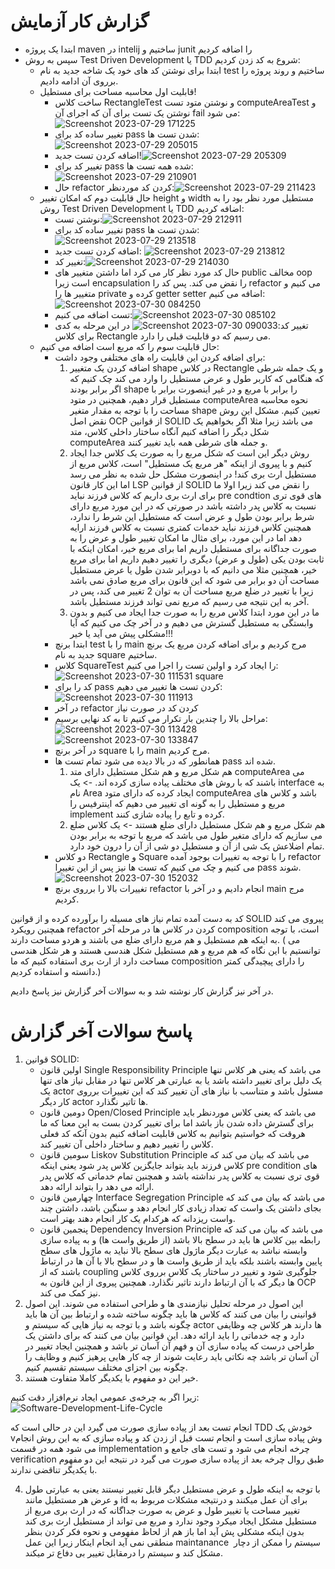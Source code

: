 # گزارش کار آزمایش
- ابتدا یک پروژه maven  در intelij ساختیم و junit را اضافه کردیم
- سپس به روش Test Driven Development یا TDD شروع به کد زدن کردیم:
    - ابتدا برای نوشتن کد های خود یک شاخه جدید به نام test ساختیم و روند پروژه را برروی آن ادامه دادیم.
    - قابلیت اول محاسبه مساحت برای مستطیل!
      - ساخت کلاس RectangleTest و نوشتن متود تست computeAreaTest و نوشتن یک تست برای آن که اجرای آن fail می شود:![Screenshot 2023-07-29 171225](https://github.com/hamedrashidpour/AZ_software_2/assets/45601809/36e8b794-2ec2-46fa-8066-216d03f3c077)
      - تغییر ساده کد برای pass شدن تست ها:![Screenshot 2023-07-29 205015](https://github.com/hamedrashidpour/AZ_software_2/assets/45601809/efd42a25-c85a-4b04-8d98-b92c1580f194)
      - اضافه کردن تست جدید!![Screenshot 2023-07-29 205309](https://github.com/hamedrashidpour/AZ_software_2/assets/45601809/d8623016-8354-4606-9446-fc30e98d5a20)
      - تغییر کد برای pass شده همه تست ها:![Screenshot 2023-07-29 210901](https://github.com/hamedrashidpour/AZ_software_2/assets/45601809/a1dd76d3-eb2d-4ee9-9fe4-725cb92ed0b8)
      - حال refactor کردن کد موردنظر:![Screenshot 2023-07-29 211423](https://github.com/hamedrashidpour/AZ_software_2/assets/45601809/3ff407f4-81d8-4e73-be22-db4ce2fb73f7)
    - حال قابلیت دوم که امکان تغییر height  و width مستطیل مورد نظر بود را به روش Test Driven Development یا TDD اضافه کردیم:
      - نوشتن تست:![Screenshot 2023-07-29 212911](https://github.com/hamedrashidpour/AZ_software_2/assets/45601809/d3c02333-2581-422e-8c10-d38bdd993821)
      - تغییر ساده کد برای pass شدن تست ها:![Screenshot 2023-07-29 213518](https://github.com/hamedrashidpour/AZ_software_2/assets/45601809/fd34322a-9375-4aee-aeb2-e6d35d205a39)
      - اضافه کردن تست جدید: ![Screenshot 2023-07-29 213812](https://github.com/hamedrashidpour/AZ_software_2/assets/45601809/c160b431-31c6-4cd7-bc2e-220ea0da6879)
      - تغییر کد:![Screenshot 2023-07-29 214030](https://github.com/hamedrashidpour/AZ_software_2/assets/45601809/c880024d-90d5-4a76-8451-8307525769ce)
      - حال کد مورد نظر کار می کرد اما داشتن متغییر های public مخالف oop است زیرا encapsulation را نقض می کند. پس کد را refactor می کنیم و متغییر ها را private کرده و getter setter اضافه می کنیم:![Screenshot 2023-07-30 084250](https://github.com/hamedrashidpour/AZ_software_2/assets/45601809/51089fcd-12b3-4435-9181-16a95a6d7c61)
      - تست اضافه می کنیم:![Screenshot 2023-07-30 085102](https://github.com/hamedrashidpour/AZ_software_2/assets/45601809/3809273c-c51d-45d0-b989-79c91b45b5e3)
      - تغییر کد:![Screenshot 2023-07-30 090033](https://github.com/hamedrashidpour/AZ_software_2/assets/45601809/623405e0-4626-4f89-8978-14f9047ff436)
در این مرحله به کدی برای کلاس Rectangle می رسیم که دو قابلیت قبلی را دارد.
    - حال قابلیت سوم را که مربع است اضافه می کنیم:
      - برای اضافه کردن این قابلیت راه های مختلفی وجود داشت:
        1. اضافه کردن یک متغییر shape در کلاس Rectangle و یک جمله شرطی که هنگامی که کاربر طول و عرض مستطیل را وارد می کند چک کنیم که اگر برابر بودند shape را برابر با مربع و در غیر اینصورت برابر با مستطیل قرار دهیم، همچنین در متود computeArea نحوه محاسبه مساحت را با توجه به مقدار متغیر shape تعیین کنیم. مشکل این روش نقض اصل OCP از قوانین SOLID می باشد زیرا مثلا اگر بخواهیم یک شکل دیگر را اضافه کنیم آنگاه ساختار داخلی کلاس، متد computeArea و جمله های شرطی همه باید تغییر کنند.
        2. روش دیگر این است که شکل مربع را به صورت یک کلاس جدا ایجاد کنیم و با پیروی از اینکه "هر مربع یک مستطیل" است، کلاس مربع از مستطیل ارث بری کند! در اینصورت مشکل حل شده به نظر می رسد اما این کار قانون LSP از قوانین SOLID را نقض می کند زیرا اولا ما برای ارث بری داریم که کلاس فرزند نباید pre condtion های قوی تری نسبت به کلاس پدر داشته باشد در صورتی که در این مورد مربع دارای شرط برابر بودن طول و عرض است که مستطیل این شرط را ندارد، همچنین کلاس فرزند نباید خدمات کمتری نسبت به کلاس فرزند ارایه دهد اما در این مورد، برای مثال ما امکان تغییر طول و عرض را به صورت جداگانه برای مستطیل داریم اما برای مربع خیر، امکان اینکه با ثابت بودن یکی (طول و عرض) دیگری را تغییر دهیم داریم اما برای مربع خیر، همچنین مثلا می دانیم که با دوبرابر شدن طول یا عرض مستطیل مساحت آن دو برابر می شود که این قانون برای مربع صادق نمی باشد زیرا با تغییر در ضلع مربع مساحت آن به توان 2 تغییر می کند، پس در آخر به این نتیجه می رسیم که مربع نمی تواند فرزند مستطیل باشد.
        3. ما در این مورد ابتدا کلاس مربع را به صورت جدا ایجاد می کنیم و بدون وابستگی به مستطیل گسترش می دهیم و در آخر چک می کنیم که آیا مشکلی پیش می آید یا خیر!!!
      - ابتدا برنچ test را با main  مرج کردیم و برای اضافه کردن مربع یک برنچ جدید به نام square ساختیم.
      - کلاس SquareTest را ایجاد کرد و اولین تست را اجرا می کنیم:![Screenshot 2023-07-30 111531 square](https://github.com/hamedrashidpour/AZ_software_2/assets/45601809/b197daf6-db5b-4834-8b9a-1c6b828605c5)
      - کد را برای pass کردن تست ها تغییر می دهیم:![Screenshot 2023-07-30 111913](https://github.com/hamedrashidpour/AZ_software_2/assets/45601809/e2383c63-b957-4bf9-baad-b3f979814e4a)
      - در آخر refactor کردن کد در صورت نیاز
      - مراحل بالا را چندین بار تکرار می کنیم تا به کد نهایی برسیم:![Screenshot 2023-07-30 113428](https://github.com/hamedrashidpour/AZ_software_2/assets/45601809/5f837549-1c52-44b4-934f-064a233a3744) ![Screenshot 2023-07-30 133847](https://github.com/hamedrashidpour/AZ_software_2/assets/45601809/bcb031ee-03ee-4bba-9a09-b09b71b5eeac)
      - در آخر برنچ square را با main مرج کردیم.
      - همانطور که در بالا دیده می شود تمام تست ها pass شده اند.
        1. هم شکل مربع و هم شکل مستطیل دارای متد computeArea می باشند که با روش های مختلف پیاده سازی کرده اند.     -> یک interface به نام Area ایجاد کرده که دارای متود computeArea باشد و کلاس های مربع و مستطیل را به گونه ای تغییر می دهیم که اینترفیس را implement کرده و تابع را پیاده شازی کنند.
        2. هم شکل مربع و هم شکل مستطیل دارای ضلع هستند -> یک کلاس ضلع می سازیم که دارای متغیر طول می باشد که مربع با توجه به برابر بودن تمام اضلاعش یک شی از آن و مستطیل دو شی از آن را درون خود دارد.
      - دو کلاس Rectangle و Square را با توجه به تغییرات بوجود آمده refactor می کنیم و چک می کنیم که تست ها نیز پس از این تغییرا pass شوند.![Screenshot 2023-07-30 152032](https://github.com/hamedrashidpour/AZ_software_2/assets/45601809/0a0da6a5-867e-40c2-903a-61d922248bb4)
      - تغییرات بالا را برروی برنچ refactor انجام دادیم و در آخر با main مرج کردیم.
    
کد به دست آمده تمام نیاز های مسیله را برآورده کرده و از قوانین SOLID پیروی می کند همچنین رویکرد refactor کردن در کلاس ها در مرحله آخر composition است، با توجه به اینکه هم مستطیل و هم مربع دارای ضلع می باشند و هردو مساحت دارند. ( می توانستیم با این نگاه که هم مربع و هم مستطیل شکل هندسی هستند و هر شکل هندسی مساحت دارد از ارث بری استفاده کنیم که ما composition را دارای پیچیدگی کمتر دانسته و استفاده کردیم.)

در آخر نیز گزارش کار نوشته شد و به سوالات آخر گزارش نیز پاسخ دادیم.

# پاسخ سوالات آخر گزارش
1. قوانین SOLID:
   - اولین قانون Single Responsibility Principle می باشد که یعنی هر کلاس تنها یک دلیل برای تغییر داشته باشد یا به عبارتی هر کلاس تنها در مقابل نیاز های تنها یک actor مسئول باشد و متناسب با نیاز های آن تغییر کند که این تغییرات برروی کار دیگر actor ها تاتیر نگذارد.
   - دومین قانون Open/Closed Principle می باشد که یعنی کلاس موردنظر باید برای گسترش داده شدن باز باشد اما برای تغییر کردن بست به این معنا که ما هروقت که خواستیم بتوانیم به کلاس قابلیت اضافه کنیم بدون آنکه کد فعلی کلاس را تغییر دهیم و ساختار داخلی آن تغییر کند.
   - سومین قانون Liskov Substitution Principle می باشد که بیان می کند که کلاس فرزند باید بتواند جایگزین کلاس پدر شود یعنی اینکه pre condition های قوی تری نسبت به کلاس پدر نداشته باشد و همچنین تمام خدماتی که کلاس پدر ارائه می دهد را بتواند ارائه دهد.
   - چهارمین قانون Interface Segregation Principle می باشد که بیان می کند که بجای داشتن یک واست که تعداد زیادی کار انجام دهد و سنگین باشد، داشتن چند واست ریزدانه که هرکدام یک کار انجام دهند بهتر است.
   - پنجمین قانون Dependency Inversion Principle می باشد که بیان می کند که رابطه بین کلاس ها باید در سطح بالا باشد (از طریق واست ها) و به پیاده سازی وابسته نباشد به عبارت دیگر ماژول های سطح بالا نباید به ماژول های سطح پایین وابسته باشند بلکه باید از طریق واست ها و در سطح بالا با آن ها در ارتباط باشند که از coupling جلوگیری شود و تغییر در ساختار یک کلاس برروی کلاس ها دیگر که با آن ارتباط دارند تاثیر نگذارد. همچنین پیروی از این قانون به OCP نیز کمک می کند.
2. این اصول در مرحله تحلیل نیازمندی ها و طراحی استفاده می شوند. این اصول قوانینی را بیان می کنند که کلاس ها باید چگونه ساخته شده و ارتباط بین آن ها باید چگونه باشد و با توجه به نیاز هایی که سیستم و actor ها دارند هر کلاس چه وظایفی دارد و چه خدماتی را باید ارائه دهد. این قوانین بیان می کنند که برای داشتن یک طراحی درست که پیاده سازی آن و فهم آن آسان تر باشد و همچنین ایجاد تغییر در آن آسان تر باشد چه نکاتی باید رعایت شوند از چه کار هایی پرهیز کنیم و وظایف را چگونه بین اجزای مختلف سیستم تقسیم کنیم.
3.  خیر این دو مفهوم با یکدیگر کاملا متفاوت هستند. 

زیرا اگر به چرخه‌ی عمومی ایجاد نرم‌افزار دقت کنیم:![Software-Development-Life-Cycle](https://github.com/hamedrashidpour/AZ_software_2/assets/45601809/be822370-ab81-42ff-b4d3-360e53ecbb52)

انجام تست بعد از پیاده سازی صورت می گیرد این در حالی است که TDD خودش یک vوش پیاده سازی است و انجام تست قبل از زدن کد و پیاده سازی که به این روش انجام می شود همه در قسمت implementation چرخه انجام می شود و تست های جامع و verification طبق روال چرخه بعد از پیاده سازی صورت می گیرد در نتیجه این دو مفهوم با یکدیگر تناقضی ندارند.

4. با توجه به اینکه طول و عرض مستطیل دیگر قابل تغییر نیستند یعنی به عبارتی طول و عرض هر مستطیل مانند id برای آن عمل میکنند و درنتیجه مشکلات مربوط به تغییر مساحت یا تغییر طول و عرض به صورت جداگانه که در ارث بری مربع از مستطیل مشکل ایجاد میکرد وجود ندارد و مربع می تواند از مستطیل ارث بری کند بدون اینکه مشکلی پش آید اما باز هم از لحاظ مفهومی و نحوه فکر کردن بنظر منطقی نمی آید انجام اینکار زیرا این عمل maintanance  سیستم را ممکن از دچار مشکل کند و سیستم را درمقابل تغییر بی دفاع تر میکند.
